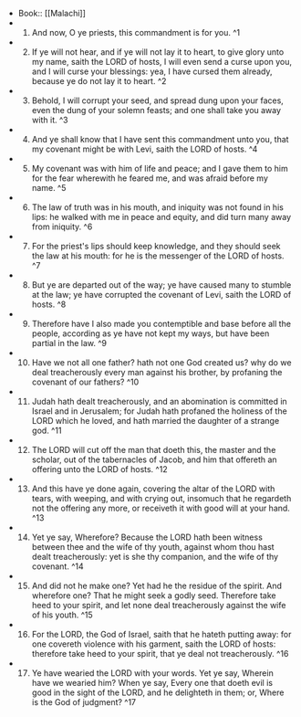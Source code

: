 - Book:: [[Malachi]]
- 1. And now, O ye priests, this commandment is for you. ^1
- 2. If ye will not hear, and if ye will not lay it to heart, to give glory unto my name, saith the LORD of hosts, I will even send a curse upon you, and I will curse your blessings: yea, I have cursed them already, because ye do not lay it to heart. ^2
- 3. Behold, I will corrupt your seed, and spread dung upon your faces, even the dung of your solemn feasts; and one shall take you away with it. ^3
- 4. And ye shall know that I have sent this commandment unto you, that my covenant might be with Levi, saith the LORD of hosts. ^4
- 5. My covenant was with him of life and peace; and I gave them to him for the fear wherewith he feared me, and was afraid before my name. ^5
- 6. The law of truth was in his mouth, and iniquity was not found in his lips: he walked with me in peace and equity, and did turn many away from iniquity. ^6
- 7. For the priest's lips should keep knowledge, and they should seek the law at his mouth: for he is the messenger of the LORD of hosts. ^7
- 8. But ye are departed out of the way; ye have caused many to stumble at the law; ye have corrupted the covenant of Levi, saith the LORD of hosts. ^8
- 9. Therefore have I also made you contemptible and base before all the people, according as ye have not kept my ways, but have been partial in the law. ^9
- 10. Have we not all one father? hath not one God created us? why do we deal treacherously every man against his brother, by profaning the covenant of our fathers? ^10
- 11. Judah hath dealt treacherously, and an abomination is committed in Israel and in Jerusalem; for Judah hath profaned the holiness of the LORD which he loved, and hath married the daughter of a strange god. ^11
- 12. The LORD will cut off the man that doeth this, the master and the scholar, out of the tabernacles of Jacob, and him that offereth an offering unto the LORD of hosts. ^12
- 13. And this have ye done again, covering the altar of the LORD with tears, with weeping, and with crying out, insomuch that he regardeth not the offering any more, or receiveth it with good will at your hand. ^13
- 14. Yet ye say, Wherefore? Because the LORD hath been witness between thee and the wife of thy youth, against whom thou hast dealt treacherously: yet is she thy companion, and the wife of thy covenant. ^14
- 15. And did not he make one? Yet had he the residue of the spirit. And wherefore one? That he might seek a godly seed. Therefore take heed to your spirit, and let none deal treacherously against the wife of his youth. ^15
- 16. For the LORD, the God of Israel, saith that he hateth putting away: for one covereth violence with his garment, saith the LORD of hosts: therefore take heed to your spirit, that ye deal not treacherously. ^16
- 17. Ye have wearied the LORD with your words. Yet ye say, Wherein have we wearied him? When ye say, Every one that doeth evil is good in the sight of the LORD, and he delighteth in them; or, Where is the God of judgment? ^17
